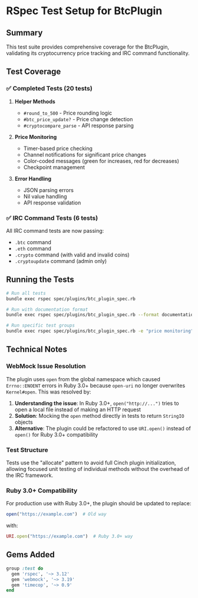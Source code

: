 # RSpec Test Setup for BtcPlugin

## Summary

This test suite provides comprehensive coverage for the BtcPlugin, validating its cryptocurrency price tracking and IRC command functionality.

## Test Coverage

### ✅ Completed Tests (20 tests)

1. **Helper Methods**
   - `#round_to_500` - Price rounding logic
   - `#btc_price_update?` - Price change detection
   - `#cryptocompare_parse` - API response parsing

2. **Price Monitoring**
   - Timer-based price checking
   - Channel notifications for significant price changes
   - Color-coded messages (green for increases, red for decreases)
   - Checkpoint management

3. **Error Handling**
   - JSON parsing errors
   - Nil value handling
   - API response validation

### ✅ IRC Command Tests (6 tests)

All IRC command tests are now passing:
- `.btc` command
- `.eth` command  
- `.crypto` command (with valid and invalid coins)
- `.cryptoupdate` command (admin only)

## Running the Tests

```bash
# Run all tests
bundle exec rspec spec/plugins/btc_plugin_spec.rb

# Run with documentation format
bundle exec rspec spec/plugins/btc_plugin_spec.rb --format documentation

# Run specific test groups
bundle exec rspec spec/plugins/btc_plugin_spec.rb -e "price monitoring"
```

## Technical Notes

### WebMock Issue Resolution
The plugin uses `open` from the global namespace which caused `Errno::ENOENT` errors in Ruby 3.0+ because `open-uri` no longer overwrites `Kernel#open`. This was resolved by:

1. **Understanding the issue**: In Ruby 3.0+, `open("http://...")` tries to open a local file instead of making an HTTP request
2. **Solution**: Mocking the `open` method directly in tests to return `StringIO` objects
3. **Alternative**: The plugin could be refactored to use `URI.open()` instead of `open()` for Ruby 3.0+ compatibility

### Test Structure
Tests use the "allocate" pattern to avoid full Cinch plugin initialization, allowing focused unit testing of individual methods without the overhead of the IRC framework.

### Ruby 3.0+ Compatibility
For production use with Ruby 3.0+, the plugin should be updated to replace:
```ruby
open("https://example.com")  # Old way
```
with:
```ruby
URI.open("https://example.com")  # Ruby 3.0+ way
```

## Gems Added

```ruby
group :test do
  gem 'rspec', '~> 3.12'
  gem 'webmock', '~> 3.19'
  gem 'timecop', '~> 0.9'
end
```